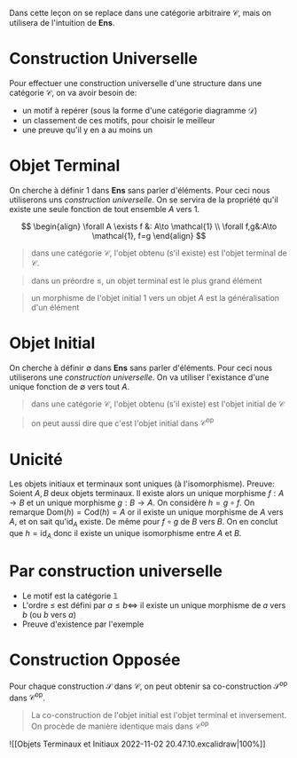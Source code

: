 Dans cette leçon on se replace dans une catégorie arbitraire $\mathcal{C}$, mais on utilisera de l'intuition de $\mathbf{Ens}$.

# Construction Universelle

Pour effectuer une construction universelle d'une structure dans une catégorie $\mathcal{C}$, on va avoir besoin de:
- un motif à repérer (sous la forme d'une catégorie diagramme $\mathcal{D}$)
- un classement de ces motifs, pour choisir le meilleur
- une preuve qu'il y en a au moins un

# Objet Terminal

On cherche à définir $\mathcal{1}$ dans $\mathbf{Ens}$ sans parler d'éléments. Pour ceci nous utiliserons uns *construction universelle*. On se servira de la propriété qu'il existe une seule fonction de tout ensemble $A$ vers $\mathcal{1}$.

$$
\begin{align}
\forall A \exists f &: A\to \mathcal{1} \\
\forall f,g&:A\to \mathcal{1}, f=g
\end{align}
$$

> dans une catégorie $\mathcal{C}$, l'objet obtenu (s'il existe) est l'objet terminal de $\mathcal{C}$.

> dans un préordre $\leq$, un objet terminal est le plus grand élément

> un morphisme de l'objet initial $\mathcal{1}$ vers un objet $A$ est la généralisation d'un élément

# Objet Initial

On cherche à définir $\emptyset$ dans $\mathbf{Ens}$ sans parler d'éléments. Pour ceci nous utiliserons une *construction universelle*. On va utiliser l'existance d'une unique fonction de $\emptyset$ vers tout $A$.

> dans une catégorie $\mathcal{C}$, l'objet obtenu (s'il existe) est l'objet initial de $\mathcal{C}$

> on peut aussi dire que c'est l'objet initial dans $\mathcal{C}^{\text{op}}$

# Unicité

Les objets initiaux et terminaux sont uniques (à l'isomorphisme). 
Preuve:
Soient $A,B$ deux objets terminaux. Il existe alors un unique morphisme $f:A\to B$ et un unique morphisme $g:B \to A$.
On considère $h=g \circ f$. On remarque $\text{Dom}(h) = \text{Cod}(h)=A$ or il existe un unique morphisme de $A$ vers $A$, et on sait qu'$\text{id}_{A}$ existe. 
De même pour $f\circ g$ de $B$ vers $B$.
On en conclut que $h=\text{id}_{A}$ donc il existe un unique isomorphisme entre $A$ et $B$.


# Par construction universelle

- Le motif est la catégorie $\mathbb{1}$
- L'ordre $\leq$ est défini par $a \leq b \iff$ il existe un unique morphisme de $a$ vers $b$  (ou $b$ vers $a$)
- Preuve d'existence par l'exemple

# Construction Opposée

Pour chaque construction $\mathcal{S}$ dans $\mathcal{C}$, on peut obtenir sa co-construction $\mathcal{S}^{\text{op}}$ dans $\mathcal{C}^{\text{op}}$.

> La co-construction de l'objet initial est l'objet terminal et inversement. On procède de manière identique mais dans $\mathcal{C}^{\text{op}}$

![[Objets Terminaux et Initiaux 2022-11-02 20.47.10.excalidraw|100%]]
